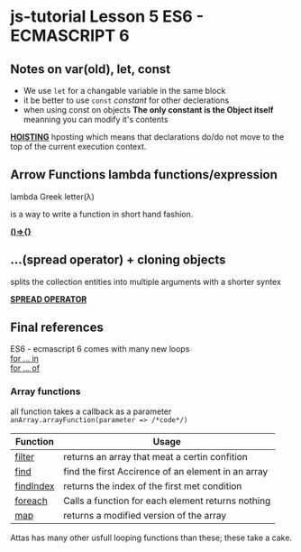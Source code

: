 # js-tutorial Lesson 5 ES6 - ECMASCRIPT 6 

## Notes on var(old), let, const

* We use `let` for a changable variable in the same block
* it be better to use `const` *constant*  for other declerations
* when using const on objects **The only constant is the Object itself** meanning you can modify it's contents

**[HOISTING](https://www.youtube.com/watch?v=AplVrrwY1TI)** hposting which means that declarations do/do not move to the top of the current execution context.

## Arrow Functions lambda functions/expression

lambda Greek letter(λ)

is a way to write a function in short hand fashion.

**[()=>{}](https://www.youtube.com/watch?v=NAN7U3MrX6o)**

## ...(spread operator) + cloning objects 

splits the collection entities into multiple arguments with a shorter syntex

**[SPREAD OPERATOR](https://www.youtube.com/watch?v=pYI-UuZVtHI)**

## Final references 
ES6 - ecmascript 6 comes with many new loops <br />
[for ... in](https://www.w3schools.com/js/js_loop_forin.asp) <br />
[for ... of](https://www.w3schools.com/js/js_loop_forof.asp)

### Array functions 

all function takes a callback as a parameter
`anArray.arrayFunction(parameter => /*code*/)`

Function | Usage
--- | ---
[filter](https://www.w3schools.com/jsref/jsref_filter.asp) | returns an array that meat a certin confition
[find](https://www.w3schools.com/jsref/jsref_find.asp)| find the first Accirence of an element in an array 
[findIndex](https://www.w3schools.com/jsref/jsref_findindex.asp) | returns the index of the first met condition
[foreach](https://www.w3schools.com/jsref/jsref_foreach.asp)| Calls a function for each element returns nothing
[map](https://www.w3schools.com/jsref/jsref_map.asp) | returns a modified version of the array

Attas has many other usfull looping functions than these; these take a cake.
